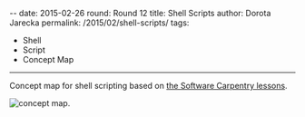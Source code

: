 --
date: 2015-02-26
round: Round 12
title: Shell Scripts
author: Dorota Jarecka
permalink: /2015/02/shell-scripts/
tags:
  - Shell
  - Script
  - Concept Map
---

Concept map for shell scripting based on [the Software Carpentry lessons](http://swcarpentry.github.io/shell-novice/05-script.html).

![concept map](http://i.imgur.com/KURmyog.jpg).
